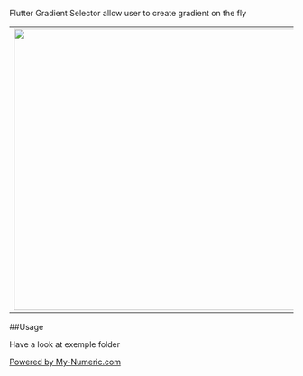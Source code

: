 Flutter Gradient Selector allow user to create gradient on the fly

<table border="0"><tr><td><div align="center">
  <img height=500 src="https://github.com/mynumeric-mobile/flutter_gradient_selector/assets/60822263/f472c14a-5859-4398-b154-0fbd5e0834bc" />
</div></td><td><h2>Features</h2>



<li>Linear Radial and Sweep gradient support,</li>
<li>Localization Fr, En, Es, De</li>

</td></tr></table>

##Usage

Have a look at exemple folder

<a href="https://my-numeric.com">Powered by My-Numeric.com</a>